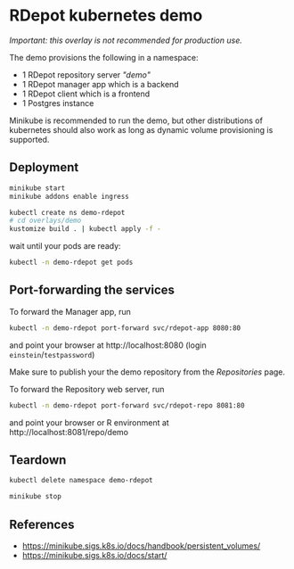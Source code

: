 
# RDepot kubernetes demo

*Important: this overlay is not recommended for production use.*

The demo provisions the following in a namespace:
* 1 RDepot repository server *"demo"*
* 1 RDepot manager app which is a backend
* 1 RDepot client which is a frontend
* 1 Postgres instance

Minikube is recommended to run the demo, but other distributions of kubernetes should also work as long as dynamic volume provisioning is supported.

## Deployment

```bash
minikube start
minikube addons enable ingress
```

```bash
kubectl create ns demo-rdepot
# cd overlays/demo
kustomize build . | kubectl apply -f -
```

wait until your pods are ready:
```bash
kubectl -n demo-rdepot get pods
```

## Port-forwarding the services

To forward the Manager app, run
```bash
kubectl -n demo-rdepot port-forward svc/rdepot-app 8080:80
```

and point your browser at http://localhost:8080 (login `einstein`/`testpassword`)

Make sure to publish your the demo repository from the *Repositories* page. 

To forward the Repository web server, run
```bash
kubectl -n demo-rdepot port-forward svc/rdepot-repo 8081:80
```
and point your browser or R environment at http://localhost:8081/repo/demo

## Teardown

```bash
kubectl delete namespace demo-rdepot
```

```bash
minikube stop
```

## References

* https://minikube.sigs.k8s.io/docs/handbook/persistent_volumes/
* https://minikube.sigs.k8s.io/docs/start/

